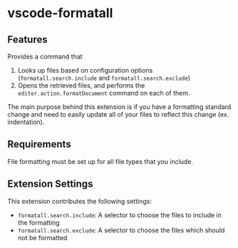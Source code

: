 # vscode-formatall

## Features

Provides a command that
1. Looks up files based on configuration options (`formatall.search.include` and `formatall.search.exclude`)
2. Opens the retrieved files, and performs the `editor.action.formatDocument` command on each of them.

The main purpose behind this extension is if you have a formatting standard change and need to easily update all of your files to reflect this change (ex. indentation).

## Requirements

File formatting must be set up for all file types that you include.

## Extension Settings

This extension contributes the following settings:

* `formatall.search.include`: A selector to choose the files to include in the formatting
* `formatall.search.exclude`: A selector to choose the files which should not be formatted
